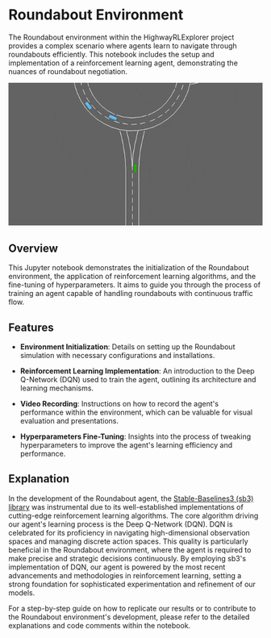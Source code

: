# Roundabout Environment

The Roundabout environment within the HighwayRLExplorer project provides a complex scenario where agents learn to navigate through roundabouts efficiently. This notebook includes the setup and implementation of a reinforcement learning agent, demonstrating the nuances of roundabout negotiation.

<p align="center">
  <img src="roundabout-env.gif" alt="Roundabout Environment GIF">
</p>


## Overview

This Jupyter notebook demonstrates the initialization of the Roundabout environment, the application of reinforcement learning algorithms, and the fine-tuning of hyperparameters. It aims to guide you through the process of training an agent capable of handling roundabouts with continuous traffic flow.

## Features

- **Environment Initialization**: Details on setting up the Roundabout simulation with necessary configurations and installations.

- **Reinforcement Learning Implementation**: An introduction to the Deep Q-Network (DQN) used to train the agent, outlining its architecture and learning mechanisms.

- **Video Recording**: Instructions on how to record the agent's performance within the environment, which can be valuable for visual evaluation and presentations.

- **Hyperparameters Fine-Tuning**: Insights into the process of tweaking hyperparameters to improve the agent's learning efficiency and performance.

## Explanation

In the development of the Roundabout agent, the [Stable-Baselines3 (sb3) library](https://github.com/DLR-RM/stable-baselines3/tree/master) was instrumental due to its well-established implementations of cutting-edge reinforcement learning algorithms. The core algorithm driving our agent's learning process is the Deep Q-Network (DQN). DQN is celebrated for its proficiency in navigating high-dimensional observation spaces and managing discrete action spaces. This quality is particularly beneficial in the Roundabout environment, where the agent is required to make precise and strategic decisions continuously. By employing sb3's implementation of DQN, our agent is powered by the most recent advancements and methodologies in reinforcement learning, setting a strong foundation for sophisticated experimentation and refinement of our models.


For a step-by-step guide on how to replicate our results or to contribute to the Roundabout environment's development, please refer to the detailed explanations and code comments within the notebook.
